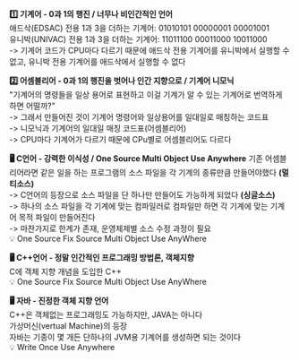 **1️⃣ 기계어 - 0과 1의 행진 / 너무나 비인간적인 언어**   
애드삭(EDSAC) 전용 1과 3을 더하는 기계어: 01010101 00000001 00001001  
유니박(UNIVAC) 전용 1과 3을 더하는 기계어: 11011100 00011000 10011000   
-> 기계어 코드가 CPU마다 다르기 때문에 애드삭 전용 기계어를 유니박에서 실행할 수 없고, 유니박 전용 기계어를 애드삭에서 실행할 수 없다   
   
**2️⃣ 어셈블리어 - 0과 1의 행진을 벗어나 인간 지향으로 / 기계어 니모닉**   
"기계어의 명령들을 일상 용어로 표현하고 이걸 기계가 알 수 있는 기계어로 번역하게 하면 어떨까?"   
-> 그래서 만들어진 것이 기계어 명령어와 일상용어를 일대일로 매칭하는 코드표   
-> 니모닉과 기계어의 일대일 매칭 코드표(어셈블리어)   
-> CPU마다 기계어가 다르기 때문에 CPu별로 어셈블리어도 다르다
   
**🖥️ C언어 - 강력한 이식성 / One Source Multi Object Use Anywhere**
기존 어셈블리어라면 같은 일을 하는 프로그램의 소스 파일을 각 기계의 종류만큼 만들어야했다 **(멀티소스)**   
-> C언어의 등장으로 소스 파일을 단 하나만 만들어도 가능하게 되었다 **(싱글소스)**   
-> 하나의 소스 파일을 각 기계에 맞는 컴파일러로 컴파일만 하면 각 기계에 맞는 기계어 목적 파일이 만들어진다   
-> 마찬가지로 한계가 존재, 운영체제별 소스 수정 과정이 필요   
💡 One Source Fix Source Multi Object Use AnyWhere   
   
**🖥️ C++언어 - 정말 인간적인 프로그래밍 방법론, 객체지향**   
C에 객체 지향 개념을 도입한 C++  
💡 One Source Fix Source Multi Object Use AnyWhere   

**🖥️ 자바 - 진정한 객체 지향 언어**   
C++은 객체없는 프로그래밍도 가능하지만, JAVA는 아니다   
가상머신(vertual Machine)의 등장   
자바는 기종이 몇 개든 단하나의 JVM용 기계어를 생성하면 되는 것이다   
💡 Write Once Use Anywhere
